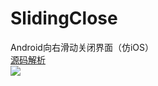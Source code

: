 # SlidingClose
Android向右滑动关闭界面（仿iOS）<br>
[源码解析](http://blog.csdn.net/u010202915/article/details/49494831)<br>
![](https://github.com/ChanWong21/SlideClose/blob/master/screenshot/screenshot.gif)<br>
